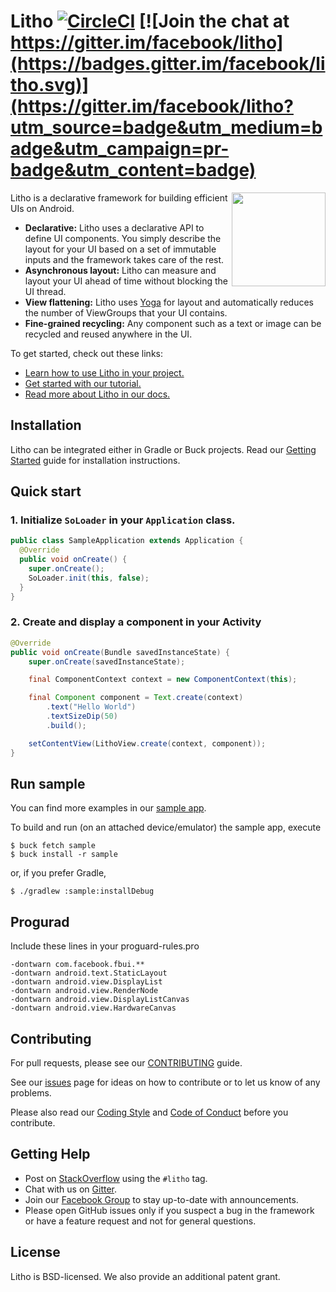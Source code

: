 # Litho [![CircleCI](https://circleci.com/gh/facebook/litho/tree/master.svg?style=svg)](https://circleci.com/gh/facebook/litho/tree/master) [![Join the chat at https://gitter.im/facebook/litho](https://badges.gitter.im/facebook/litho.svg)](https://gitter.im/facebook/litho?utm_source=badge&utm_medium=badge&utm_campaign=pr-badge&utm_content=badge)

<img src="docs/static/logo.png" width=150 align=right>

Litho is a declarative framework for building efficient UIs on Android.

* **Declarative:** Litho uses a declarative API to define UI components. You simply describe the layout for your UI based on a set of immutable inputs and the framework takes care of the rest.
* **Asynchronous layout:** Litho can measure and layout your UI ahead of time without blocking the UI thread.
* **View flattening:** Litho uses [Yoga](https://facebook.github.io/yoga/) for layout and automatically reduces the number of ViewGroups that your UI contains.
* **Fine-grained recycling:** Any component such as a text or image can be recycled and reused anywhere in the UI.

To get started, check out these links:

* [Learn how to use Litho in your project.](http://fblitho.com/docs/getting-started)
* [Get started with our tutorial.](http://fblitho.com/docs/tutorial)
* [Read more about Litho in our docs.](http://fblitho.com/docs/intro)

## Installation
Litho can be integrated either in Gradle or Buck projects. Read our [Getting Started](http://fblitho.com/docs/getting-started) guide for installation instructions.

## Quick start
### 1. Initialize `SoLoader` in your `Application` class.
```java
public class SampleApplication extends Application {
  @Override
  public void onCreate() {
    super.onCreate();
    SoLoader.init(this, false);
  }
}
```
### 2. Create and display a component in your Activity
```java
@Override
public void onCreate(Bundle savedInstanceState) {
    super.onCreate(savedInstanceState);

    final ComponentContext context = new ComponentContext(this);

    final Component component = Text.create(context)
        .text("Hello World")
        .textSizeDip(50)
        .build();

    setContentView(LithoView.create(context, component));
}
```
## Run sample
You can find more examples in our [sample app](https://github.com/facebook/litho/tree/master/sample).

To build and run (on an attached device/emulator) the sample app, execute

    $ buck fetch sample
    $ buck install -r sample

or, if you prefer Gradle,

    $ ./gradlew :sample:installDebug
    
    
## Progurad
Include these lines in your proguard-rules.pro
```
-dontwarn com.facebook.fbui.**
-dontwarn android.text.StaticLayout
-dontwarn android.view.DisplayList
-dontwarn android.view.RenderNode
-dontwarn android.view.DisplayListCanvas
-dontwarn android.view.HardwareCanvas
```

## Contributing
For pull requests, please see our [CONTRIBUTING](CONTRIBUTING.md) guide.

See our [issues](https://github.com/facebook/litho/issues/) page for ideas on how to contribute or to let us know of any problems.

Please also read our [Coding Style](http://fblitho.com/docs/best-practices#coding-style) and [Code of Conduct](https://code.facebook.com/codeofconduct) before you contribute.

## Getting Help

- Post on [StackOverflow](https://stackoverflow.com/questions/tagged/litho)
  using the `#litho` tag.
- Chat with us on [Gitter](https://gitter.im/facebook/litho).
- Join our [Facebook Group](https://www.facebook.com/groups/litho.android/) to
  stay up-to-date with announcements.
- Please open GitHub issues only if you suspect a bug in the framework or have a
  feature request and not for general questions.

## License

Litho is BSD-licensed. We also provide an additional patent grant.
